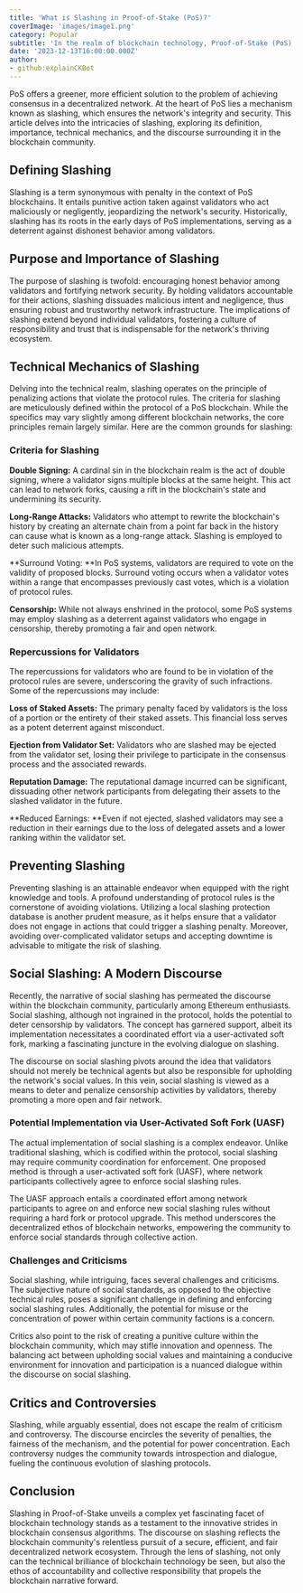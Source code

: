 ```yaml
---
title: 'What is Slashing in Proof-of-Stake (PoS)?'
coverImage: 'images/image1.png'
category: Popular
subtitle: 'In the realm of blockchain technology, Proof-of-Stake (PoS) emerges as a consensus algorithm that stands apart from its predecessor, Proof-of-Work (PoW).'
date: '2023-12-13T16:00:00.000Z'
author: 
- github:explainCKBot
---
```


PoS offers a greener, more efficient solution to the problem of achieving consensus in a decentralized network. At the heart of PoS lies a mechanism known as slashing, which ensures the network's integrity and security. This article delves into the intricacies of slashing, exploring its definition, importance, technical mechanics, and the discourse surrounding it in the blockchain community.


## Defining Slashing

Slashing is a term synonymous with penalty in the context of PoS blockchains. It entails punitive action taken against validators who act maliciously or negligently, jeopardizing the network's security. Historically, slashing has its roots in the early days of PoS implementations, serving as a deterrent against dishonest behavior among validators.


## Purpose and Importance of Slashing

The purpose of slashing is twofold: encouraging honest behavior among validators and fortifying network security. By holding validators accountable for their actions, slashing dissuades malicious intent and negligence, thus ensuring robust and trustworthy network infrastructure. The implications of slashing extend beyond individual validators, fostering a culture of responsibility and trust that is indispensable for the network's thriving ecosystem.


## Technical Mechanics of Slashing

Delving into the technical realm, slashing operates on the principle of penalizing actions that violate the protocol rules.  The criteria for slashing are meticulously defined within the protocol of a PoS blockchain. While the specifics may vary slightly among different blockchain networks, the core principles remain largely similar. Here are the common grounds for slashing:


### Criteria for Slashing

**Double Signing:** A cardinal sin in the blockchain realm is the act of double signing, where a validator signs multiple blocks at the same height. This act can lead to network forks, causing a rift in the blockchain's state and undermining its security.

**Long-Range Attacks:** Validators who attempt to rewrite the blockchain's history by creating an alternate chain from a point far back in the history can cause what is known as a long-range attack. Slashing is employed to deter such malicious attempts.

**Surround Voting: **In PoS systems, validators are required to vote on the validity of proposed blocks. Surround voting occurs when a validator votes within a range that encompasses previously cast votes, which is a violation of protocol rules.

**Censorship:** While not always enshrined in the protocol, some PoS systems may employ slashing as a deterrent against validators who engage in censorship, thereby promoting a fair and open network.


### Repercussions for Validators

The repercussions for validators who are found to be in violation of the protocol rules are severe, underscoring the gravity of such infractions. Some of the repercussions may include:

**Loss of Staked Assets:** The primary penalty faced by validators is the loss of a portion or the entirety of their staked assets. This financial loss serves as a potent deterrent against misconduct.

**Ejection from Validator Set:** Validators who are slashed may be ejected from the validator set, losing their privilege to participate in the consensus process and the associated rewards.

**Reputation Damage:** The reputational damage incurred can be significant, dissuading other network participants from delegating their assets to the slashed validator in the future.

**Reduced Earnings: **Even if not ejected, slashed validators may see a reduction in their earnings due to the loss of delegated assets and a lower ranking within the validator set.


## Preventing Slashing

Preventing slashing is an attainable endeavor when equipped with the right knowledge and tools. A profound understanding of protocol rules is the cornerstone of avoiding violations. Utilizing a local slashing protection database is another prudent measure, as it helps ensure that a validator does not engage in actions that could trigger a slashing penalty. Moreover, avoiding over-complicated validator setups and accepting downtime is advisable to mitigate the risk of slashing.


## Social Slashing: A Modern Discourse

Recently, the narrative of social slashing has permeated the discourse within the blockchain community, particularly among Ethereum enthusiasts. Social slashing, although not ingrained in the protocol, holds the potential to deter censorship by validators. The concept has garnered support, albeit its implementation necessitates a coordinated effort via a user-activated soft fork, marking a fascinating juncture in the evolving dialogue on slashing.

The discourse on social slashing pivots around the idea that validators should not merely be technical agents but also be responsible for upholding the network's social values. In this vein, social slashing is viewed as a means to deter and penalize censorship activities by validators, thereby promoting a more open and fair network.


### Potential Implementation via User-Activated Soft Fork (UASF)

The actual implementation of social slashing is a complex endeavor. Unlike traditional slashing, which is codified within the protocol, social slashing may require community coordination for enforcement. One proposed method is through a user-activated soft fork (UASF), where network participants collectively agree to enforce social slashing rules.

The UASF approach entails a coordinated effort among network participants to agree on and enforce new social slashing rules without requiring a hard fork or protocol upgrade. This method underscores the decentralized ethos of blockchain networks, empowering the community to enforce social standards through collective action.


### Challenges and Criticisms

Social slashing, while intriguing, faces several challenges and criticisms. The subjective nature of social standards, as opposed to the objective technical rules, poses a significant challenge in defining and enforcing social slashing rules. Additionally, the potential for misuse or the concentration of power within certain community factions is a concern.

Critics also point to the risk of creating a punitive culture within the blockchain community, which may stifle innovation and openness. The balancing act between upholding social values and maintaining a conducive environment for innovation and participation is a nuanced dialogue within the discourse on social slashing.


## Critics and Controversies

Slashing, while arguably essential, does not escape the realm of criticism and controversy. The discourse encircles the severity of penalties, the fairness of the mechanism, and the potential for power concentration. Each controversy nudges the community towards introspection and dialogue, fueling the continuous evolution of slashing protocols.


## Conclusion

Slashing in Proof-of-Stake unveils a complex yet fascinating facet of blockchain technology stands as a testament to the innovative strides in blockchain consensus algorithms. The discourse on slashing reflects the blockchain community's relentless pursuit of a secure, efficient, and fair decentralized network ecosystem. Through the lens of slashing, not only can the technical brilliance of blockchain technology be seen, but also the ethos of accountability and collective responsibility that propels the blockchain narrative forward.